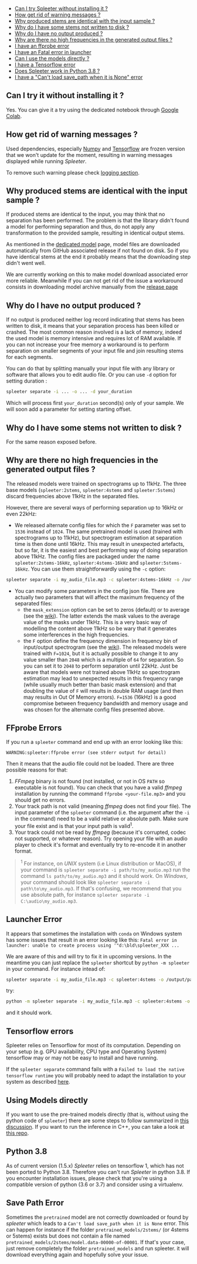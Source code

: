 - [Can I try Spleeter without installing it ?](#can-i-try-spleeter-without-installing-it-)
- [How get rid of warning messages ?](#how-get-rid-of-warning-messages-)
- [Why produced stems are identical with the input sample ?](#why-produced-stems-are-identical-with-the-input-sample-)
- [Why do I have some stems not written to disk ?](#why-do-i-have-some-stems-not-written-to-disk-)
- [Why do I have no output produced ?](#why-do-i-have-no-output-produced-)
- [Why are there no high frequencies in the generated output files ?](#why-are-there-no-high-frequencies-in-the-generated-output-files-)
- [I have an ffprobe error](#ffprobe-errors)
- [I have an Fatal error in launcher](#launcher-error)
- [Can I use the models directly ?](#using-models-directly)
- [I have a Tensorflow error](#tensorflow-errors)
- [Does Spleeter work in Python 3.8 ?](#python-38)
- [I have a "Can't load save_path when it is None" error](#save-path-error)

## Can I try it without installing it ?

Yes. You can give it a try using the dedicated notebook through [Google Colab](https://colab.research.google.com/github/deezer/spleeter/blob/master/spleeter.ipynb).

## How get rid of warning messages ?

Used dependencies, especially [Numpy](https://numpy.org) and [Tensorflow](https://www.tensorflow.org) are frozen version that we won't update for the moment, resulting in warning messages displayed while running _Spleeter_. 

To remove such warning please check [logging section](https://github.com/deezer/spleeter/wiki/4.-API-Reference#logging).

## Why produced stems are identical with the input sample ?

If produced stems are identical to the input, you may think that no separation has been performed. The problem is that the library didn't found a model for performing separation and thus, do not apply any transformation to the provided sample, resulting in identical output stems.

As mentioned in the [dedicated model](/deezer/spleeter/wiki/3.-Models#model-version) page, model files are downloaded automatically from GitHub associated release if not found on disk. So if you have identical stems at the end it probably means that the downloading step didn't went well.

We are currently working on this to make model download associated error more reliable. Meanwhile if you can not get rid of the issue a workaround consists in downloading model archive manually from the [release page](https://github.com/deezer/spleeter/releases)

## Why do I have no output produced ?

If no output is produced neither log record indicating that stems has been written to disk, it means that your separation process has been killed or crashed. The most common reason involved is a lack of memory, indeed the used model is memory intensive and requires lot of RAM available. If you can not increase your free memory a workaround is to perform separation on smaller segments of your input file and join resulting stems for each segments.

You can do that by splitting manually your input file with any library or software that allows you to edit audio file. Or you can use `-d` option for setting duration :

```bash
spleeter separate -i ... -o ... -d your_duration
```

Which will process first `your_duration` second(s) only of your sample. We will soon add a parameter for setting starting offset.

## Why do I have some stems not written to disk ?

For the same reason exposed before.

## Why are there no high frequencies in the generated output files ?

The released models were trained on spectrograms up to 11kHz. The three base models (`spleeter:2stems`, `spleeter:4stems` and `spleeter:5stems`) discard frequencies above 11kHz in the separated files.

However, there are several ways of performing separation up to 16kHz or even 22kHz:
* We released alternate config files for which the `F` parameter was set to `1536` instead of `1024`. The same pretrained model is used (trained with spectrograms up to 11kHz), but spectrogram estimation at separation time is then done until 16kHz. This may result in unexpected artefacts, but so far, it is the easiest and best performing way of doing separation above 11kHz. The config files are packaged under the name `spleeter:2stems-16kHz`, `spleeter:4stems-16kHz` and `spleeter:5stems-16kHz`.
You can use them straightforwardly using the `-c` option:
```bash
spleeter separate -i my_audio_file.mp3 -c spleeter:4stems-16kHz -o /output/path
```


* You can modify some parameters in the config json file. There are actually two parameters that will affect the maximum frequency of the separated files: 
  * the `mask_extension` option can be set to zeros (default) or to average (see the [wiki](https://github.com/deezer/spleeter/wiki/3.-Models#separation-parameters)). The latter extends the mask values to the average value of the masks under 11kHz. This is a very basic way of modelling the content above 11kHz so be wary that it generates some interferences in the high frequencies.
  * the `F` option define the frequency dimension in frequency bin of input/output spectrogram (see the [wiki](https://github.com/deezer/spleeter/wiki/3.-Models#audio-parameters)). The released models were trained with `F=1024`, but it is actually possible to change it to any value smaller than `2048` which is a multiple of `64` for separation. So you can set it to `2048` to perform separation until 22kHz. Just be aware that models were not trained above 11kHz so spectrogram estimation may lead to unexpected results in this frequency range (while usually much better than basic mask extension) and that doubling the value of `F` will results in double RAM usage (and then may results in Out Of Memory errors). `F=1536` (16kHz) is a good compromise between frequency bandwidth and memory usage and was chosen for the alternate config files presented above.

## FFprobe Errors

If you run a `spleeter` command and end up with an error looking like this:

`WARNING:spleeter:ffprobe error (see stderr output for detail)`

Then it means that the audio file could not be loaded. There are three possible reasons for that:

1. _FFmpeg_ binary is not found (not installed, or not in OS `PATH` so executable is not found). You can check that you have a valid _ffmpeg_ installation by running the command `ffprobe <your-file.mp3>` and you should get no errors.
2. Your track path is not valid (meaning _ffmpeg_ does not find your file). The input parameter of the `spleeter` command (i.e. the argument after the `-i` in the command) need to be a valid relative or absolute path. Make sure your file exist and is that your input path is valid<sup>1</sup>.
3. Your track could not be read by _ffmpeg_ (because it's corrupted, codec not supported, or whatever reason). Try opening your file with an audio player to check it's format and eventually try to re-encode it in another format.

> <sup>1</sup> For instance, on _UNIX_ system (i.e Linux distribution or MacOS), if your command is `spleeter separate -i path/to/my_audio.mp3` run the command `ls path/to/my_audio.mp3` and it should work.
> On _Windows_, your command should look like `spleeter separate -i path\to\my_audio.mp3`. If that's confusing, we recommend that you use absolute path, for instance `spleeter separate -i C:\audio\my_audio.mp3`.

## Launcher Error

It appears that sometimes the installation with `conda` on Windows system has some issues that result in an error looking like this: 
`Fatal error in launcher: unable to create process using '"d:\bld\spleeter_XXX ...`

We are aware of this and will try to fix it in upcoming versions. In the meantime you can just replace the `spleeter` shortcut by `python -m spleeter` in your command. For instance intead of:
```bash
spleeter separate -i my_audio_file.mp3 -c spleeter:4stems -o /output/path
```
try: 
```bash
python -m spleeter separate -i my_audio_file.mp3 -c spleeter:4stems -o /output/path
```
and it should work.

## Tensorflow errors

Spleeter relies on Tensorflow for most of its computation. Depending on your setup (e.g. GPU availability, CPU type and Operating System) tensorflow may or may not be easy to install and have running.

If the `spleeter separate` command fails with a `Failed to load the native tensorflow runtime` you will probably need to adapt the installation to your system as described [here](https://github.com/tensorflow/tensorflow/issues/31033#issuecomment-515130034).

## Using Models directly

If you want to use the pre-trained models directly (that is, without using the python code of `spleeter`) there are some steps to follow summarized in  [this discussion](https://github.com/deezer/spleeter/issues/155). If you want to run the inference in C++, you can take a look at [this repo](https://github.com/gvne/spleeterpp).

## Python 3.8

As of current version (1.5.x) *Spleeter* relies on tensorflow 1, which has not been ported to Python 3.8. Therefore you can't run *Spleeter* in python 3.8. If you encounter installation issues, please check that you're using a compatible version of python (3.6 or 3.7) and consider using a virtualenv.

## Save Path Error

Sometimes the `pretrained` model are not correctly downloaded or found by *spleeter* which leads to a `Can't load save_path when it is None` error. This can happen for instance if the folder `pretrained_models/2stems/` (or 4stems or 5stems) exists but does not contain a file named `pretrained_models/2stems/model.data-00000-of-00001`. If that's your case, just remove completely the folder `pretrained_models` and run spleeter. it will download everything again and hopefully solve your issue.